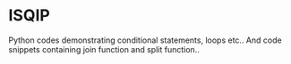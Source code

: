 # ISQIP

Python codes demonstrating conditional statements, loops etc..
And code snippets containing join function and split function..
